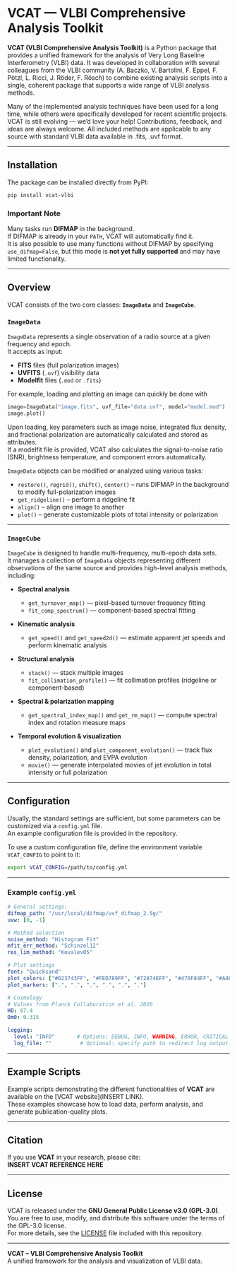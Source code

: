 # VCAT — VLBI Comprehensive Analysis Toolkit

**VCAT (VLBI Comprehensive Analysis Toolkit)** is a Python package that provides a unified framework for the analysis of Very Long Baseline Interferometry (VLBI) data. It was developed in collaboration with several colleagues from the VLBI community (A. Baczko, V. Bartolini, F. Eppel, F. Pötzl, L. Ricci, J. Röder, F. Rösch) to combine existing analysis scripts into a single, coherent package that supports a wide range of VLBI analysis methods.

Many of the implemented analysis techniques have been used for a long time, while others were specifically developed for recent scientific projects. VCAT is still evolving — we’d love your help! Contributions, feedback, and ideas are always welcome.
All included methods are applicable to any source with standard VLBI data available in .fits, .uvf format.

---

## Installation

The package can be installed directly from PyPI:

```bash
pip install vcat-vlbi
```

### Important Note

Many tasks run **DIFMAP** in the background.  
If DIFMAP is already in your `PATH`, VCAT will automatically find it.  
It is also possible to use many functions without DIFMAP by specifying `use_difmap=False`, but this mode is **not yet fully supported** and may have limited functionality.



---

## Overview

VCAT consists of the two core classes: **`ImageData`** and **`ImageCube`**.

### `ImageData`

`ImageData` represents a single observation of a radio source at a given frequency and epoch.  
It accepts as input:

- **FITS** files (full polarization images)  
- **UVFITS** (`.uvf`) visibility data  
- **Modelfit** files (`.mod` or `.fits`)

For example, loading and plotting an image can quickly be done with

```python
image=ImageData("image.fits", uvf_file="data.uvf", model="model.mod")
image.plot()
```

Upon loading, key parameters such as image noise, integrated flux density, and fractional polarization are automatically calculated and stored as attributes.  
If a modelfit file is provided, VCAT also calculates the signal-to-noise ratio (SNR), brightness temperature, and component errors automatically.

`ImageData` objects can be modified or analyzed using various tasks:

- `restore()`, `regrid()`, `shift()`, `center()` – runs DIFMAP in the background to modify full-polarization images  
- `get_ridgeline()` – perform a ridgeline fit  
- `align()` – align one image to another  
- `plot()` – generate customizable plots of total intensity or polarization

---

### `ImageCube`

`ImageCube` is designed to handle multi-frequency, multi-epoch data sets.  
It manages a collection of `ImageData` objects representing different observations of the same source and provides high-level analysis methods, including:

- **Spectral analysis**  
  - `get_turnover_map()` — pixel-based turnover frequency fitting  
  - `fit_comp_spectrum()` — component-based spectral fitting  

- **Kinematic analysis**  
  - `get_speed()` and `get_speed2d()` — estimate apparent jet speeds and perform kinematic analysis

- **Structural analysis**  
  - `stack()` — stack multiple images  
  - `fit_collimation_profile()` — fit collimation profiles (ridgeline or component-based)  

- **Spectral & polarization mapping**  
  - `get_spectral_index_map()` and `get_rm_map()` — compute spectral index and rotation measure maps  

- **Temporal evolution & visualization**  
  - `plot_evolution()` and `plot_component_evolution()` — track flux density, polarization, and EVPA evolution  
  - `movie()` — generate interpolated movies of jet evolution in total intensity or full polarization  

---

## Configuration

Usually, the standard settings are sufficient, but some parameters can be customized via a `config.yml` file.  
An example configuration file is provided in the repository.

To use a custom configuration file, define the environment variable `VCAT_CONFIG` to point to it:

```bash
export VCAT_CONFIG=/path/to/config.yml
```

---

### Example `config.yml`

```yaml
# General settings:
difmap_path: "/usr/local/difmap/uvf_difmap_2.5g/"
uvw: [0, -1]

# Method selection
noise_method: "Histogram Fit"
mfit_err_method: "Schinzel12"
res_lim_method: "Kovalev05"

# Plot settings
font: "Quicksand"
plot_colors: ["#023743FF", "#FED789FF", "#72874EFF", "#476F84FF", "#A4BED5FF", "#453947FF"]
plot_markers: [".", ".", ".", ".", ".", "."]

# Cosmology
# Values from Planck Collaboration et al. 2020
H0: 67.4
Om0: 0.315

logging:
  level: "INFO"       # Options: DEBUG, INFO, WARNING, ERROR, CRITICAL
  log_file: ""         # Optional: specify path to redirect log output to a file
```

---

## Example Scripts

Example scripts demonstrating the different functionalities of **VCAT** are available on the [VCAT website](INSERT LINK).  
These examples showcase how to load data, perform analysis, and generate publication-quality plots.

---

## Citation

If you use **VCAT** in your research, please cite:  
**INSERT VCAT REFERENCE HERE**

---

## License

VCAT is released under the **GNU General Public License v3.0 (GPL-3.0)**.  
You are free to use, modify, and distribute this software under the terms of the GPL-3.0 license.  
For more details, see the [LICENSE](LICENSE) file included with this repository.

---

**VCAT – VLBI Comprehensive Analysis Toolkit**  
A unified framework for the analysis and visualization of VLBI data.
